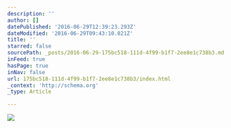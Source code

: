 ```yaml
---
description: ''
author: []
datePublished: '2016-06-29T12:39:23.293Z'
dateModified: '2016-06-29T09:43:10.021Z'
title: ''
starred: false
sourcePath: _posts/2016-06-29-175bc518-111d-4f99-b1f7-2ee8e1c738b3.md
inFeed: true
hasPage: true
inNav: false
url: 175bc518-111d-4f99-b1f7-2ee8e1c738b3/index.html
_context: 'http://schema.org'
_type: Article

---
```

![](https://the-grid-user-content.s3-us-west-2.amazonaws.com/2fdc535d-481f-4aa2-9e33-c22123e99b32.gif)